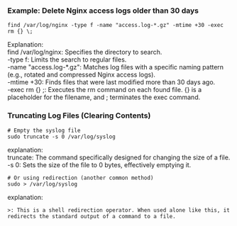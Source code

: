 ### Example: Delete Nginx access logs older than 30 days
```
find /var/log/nginx -type f -name "access.log-*.gz" -mtime +30 -exec rm {} \;
```
Explanation:\
find /var/log/nginx: Specifies the directory to search.\
-type f: Limits the search to regular files.\
-name "access.log-*.gz": Matches log files with a specific naming pattern (e.g., rotated and compressed Nginx access logs).\
-mtime +30: Finds files that were last modified more than 30 days ago.\
-exec rm {} \;: Executes the rm command on each found file. {} is a placeholder for the filename, and \; terminates the exec command.

###  Truncating Log Files (Clearing Contents)
```
# Empty the syslog file
sudo truncate -s 0 /var/log/syslog
```
explanation:\
truncate: The command specifically designed for changing the size of a file.\
-s 0: Sets the size of the file to 0 bytes, effectively emptying it.

```
# Or using redirection (another common method)
sudo > /var/log/syslog
```
explanation:
```
>: This is a shell redirection operator. When used alone like this, it redirects the standard output of a command to a file.
```